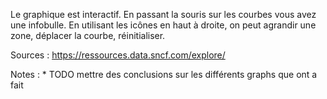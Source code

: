 Le graphique est interactif. En passant la souris sur les courbes vous avez une infobulle. 
En utilisant les icônes en haut à droite, on peut agrandir une zone, déplacer la courbe, réinitialiser.

Sources : https://ressources.data.sncf.com/explore/

Notes :
    * TODO mettre des conclusions sur les différents graphs que ont a fait